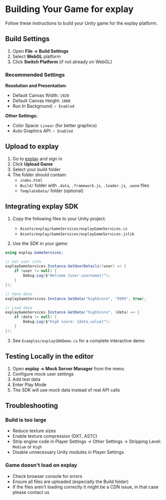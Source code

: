 # Building Your Game for explay

Follow these instructions to build your Unity game for the explay platform.

## Build Settings

1. Open **File → Build Settings**
2. Select **WebGL** platform
3. Click **Switch Platform** (if not already on WebGL)

### Recommended Settings

**Resolution and Presentation:**
- Default Canvas Width: `1920`
- Default Canvas Height: `1080`
- Run In Background: `✓ Enabled`

**Other Settings:**
- Color Space: `Linear` (for better graphics)
- Auto Graphics API: `✓ Enabled`

## Upload to explay

1. Go to [explay](https://explay.com) and sign in
2. Click **Upload Game**
3. Select your build folder
4. The folder should contain:
   - `index.html`
   - `Build/` folder with `.data`, `.framework.js`, `.loader.js`, `.wasm` files
   - `TemplateData/` folder (optional)

## Integrating explay SDK

1. Copy the following files to your Unity project:
   - `Assets/explay/GameServices/explayGameServices.cs`
   - `Assets/explay/GameServices/explayGameServices.jslib`

2. Use the SDK in your game:

```csharp
using explay.GameServices;

// Get user info
explayGameServices.Instance.GetUserDetails((user) => {
    if (user != null) {
        Debug.Log($"Welcome {user.username}!");
    }
});

// Save data
explayGameServices.Instance.SetData("highScore", "9999", true);

// Load data
explayGameServices.Instance.GetData("highScore", (data) => {
    if (data != null) {
        Debug.Log($"High score: {data.value}");
    }
});
```

3. See `Examples/explaySDKDemo.cs` for a complete interactive demo

## Testing Locally in the editor

1. Open **explay → Mock Server Manager** from the menu
2. Configure mock user settings
3. Add test data
4. Enter Play Mode
5. The SDK will use mock data instead of real API calls

## Troubleshooting

### Build is too large
- Reduce texture sizes
- Enable texture compression (DXT, ASTC)
- Strip engine code in Player Settings → Other Settings → Stripping Level: `Medium` or `High`
- Disable unnecessary Unity modules in Player Settings

### Game doesn't load on explay
- Check browser console for errors
- Ensure all files are uploaded (especially the Build folder)
- If the files aren't loading correctly it might be a CDN issue, in that case please contact us